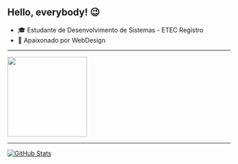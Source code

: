 ## Hello, everybody! :wink:

- :mortar_board: Estudante de Desenvolvimento de Sistemas - ETEC Registro
- :purple_heart: Apaixonado por WebDesign
<hr>
<a href="https://github.com/ChristopherSegatte/ChristopherSegatte">
<img height="180em" src="https://github-readme-stats.vercel.app/api/top-langs/?username=maxxdiego&layout=compact&langs_count=7&theme=dracula"/>
</a>
<hr>
<a href="https://github.com/ChristopherSegatte/ChristopherSegatte">
<img align="center" src="https://github-readme-stats.vercel.app/api?username=maxxdiego&show_icons=true&line_height=27&theme=dracula" alt="GitHub Stats"/>
</a>
